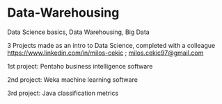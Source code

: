 # Data-Warehousing

Data Science basics, Data Warehousing, Big Data

3 Projects made as an intro to Data Science, completed with a colleague https://www.linkedin.com/in/milos-cekic ; milos.cekic97@gmail.com

1st project: Pentaho business intelligence software

2nd project: Weka machine learning software

3rd project: Java classification metrics


